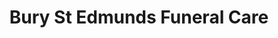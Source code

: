 ---
title: "Bury St Edmunds Funeral Care"
url: /bury-st-edmunds/bury-st-edmunds-funeral-care/
shop: Bestattungen
---